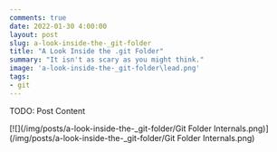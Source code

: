 ```yaml
---
comments: true
date: 2022-01-30 4:00:00
layout: post
slug: a-look-inside-the-_git-folder
title: "A Look Inside the .git Folder"
summary: "It isn't as scary as you might think."
image: 'a-look-inside-the-_git-folder\lead.png' 
tags:
- git
---
```


TODO: Post Content

[![](/img/posts/a-look-inside-the-_git-folder/Git Folder Internals.png)](/img/posts/a-look-inside-the-_git-folder/Git Folder Internals.png)

